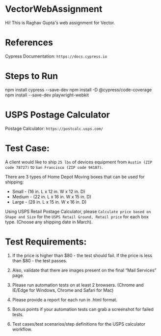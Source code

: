 # VectorWebAssignment
Hi! This is Raghav Gupta's web assignment for Vector.

# References
Cypress Documentation: `https://docs.cypress.io`

# Steps to Run
npm install cypress --save-dev
npm install -D @cypress/code-coverage
npm install --save-dev playwright-webkit

# USPS Postage Calculator
Postage Calculator: `https://postcalc.usps.com/`


# Test Case:
A client would like to ship `25 lbs` of devices equipment from `Austin (ZIP code 78727)` to `San Francisco (ZIP code 94107)`.

There are 3 types of Home Depot Moving boxes that can be used for shipping:
- Small - (16 in. L x 12 in. W x 12 in. D)
- Medium -  (22 in. L x 16 in. W x 15 in. D)
- Large - (28 in. L x 15 in. W x 16 in. D)

Using USPS Retail Postage Calculator, please `Calculate price based on Shape and Size` for the `USPS Retail Ground, Retail price` for each box type. (Choose any shipping date in March).



# Test Requirements:
1. If the price is higher than $80 - the test should fail. If the price is less than $80 - the test passes.

2. Also, validate that there are images present on the final “Mail Services” page.

3. Please run automation tests on at least 2 browsers.
(Chrome and IE/Edge for Windows, Chrome and Safari for Mac)

4. Please provide a report for each run in .html format.

5. Bonus points if your automation tests can grab a screenshot for failed tests.

6. Test cases/test scenarios/step definitions for the USPS calculator workflow.